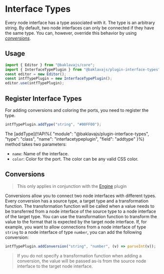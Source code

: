 # Interface Types

Every node interface has a type associated with it. The type is an arbitrary string.
By default, two node interfaces can only be connected if they have the same type.
You can, however, override this behavior by using [*conversions*](#conversions).

## Usage
```js
import { Editor } from "@baklavajs/core";
import { InterfaceTypePlugin } from "@baklavajs/plugin-interface-types";
const editor = new Editor();
const intfTypePlugin = new InterfaceTypePlugin();
editor.use(intfTypePlugin);
```

## Register Interface Types
For adding conversions and coloring the ports, you need to register the type.

```js
intfTypePlugin.addType("string", "#00FF00");
```

The [addType](!!API%{ "module": "@baklavajs/plugin-interface-types", "type": "class", "name": "interfacetypeplugin", "field": "addtype" }%) method takes two parameters:
* `name`: Name of the interface.
* `color`: Color for the port. The color can be any valid CSS color.

## Conversions

> This only applies in conjunction with the [Engine](/plugins/engine.md) plugin

Conversions allow you to connect two node interfaces with different types.
Every conversion has a source type, a target type and a transformation function.
The transformation function will be called when a value needs to be transferred from a node interface of the source type to a node interface of the target type. You can use the transformation function to transform the value to the format that is expected by the target node interface.
If, for example, you want to allow connections from a node interface of type `string` to a node interface of type `number`, you can add the following conversion:
```js
intfTypePlugin.addConversion("string", "number", (v) => parseInt(v));
```

> If you do not specify a transformation function when adding a conversion, the value will be passed as-is from the source node interface to the target node interface.